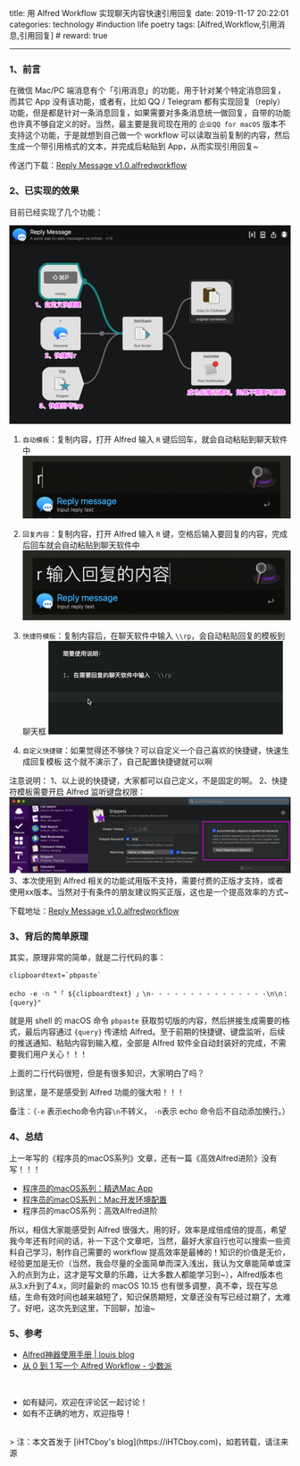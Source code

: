 title: 用 Alfred Workflow 实现聊天内容快速引用回复
date: 2019-11-17 20:22:01
categories: technology #induction life poetry
tags: [Alfred,Workflow,引用消息,引用回复]  # <!--more-->
reward: true

---

### 1、前言
在微信 Mac/PC 端消息有个「引用消息」的功能，用于针对某个特定消息回复，而其它 App 没有该功能，或者有，比如 QQ / Telegram 都有实现回复（reply）功能，但是都是针对一条消息回复，如果需要对多条消息统一做回复，自带的功能也许真不够自定义的好。当然，最主要是我司现在用的 `企业QQ for macOS` 版本不支持这个功能，于是就想到自己做一个 workflow 可以读取当前复制的内容，然后生成一个带引用格式的文本，并完成后粘贴到 App，从而实现引用回复~

传送门下载：[Reply Message v1.0.alfredworkflow](https://github.com/iHTCboy/macOSConfig/blob/master/Alfred/Reply%20Message%20v1.0.alfredworkflow)

<!--more-->

### 2、已实现的效果
目前已经实现了几个功能：

![Alfred-Reply-Message-alfredworkflow.png](https://github.com/iHTCboy/iGallery/raw/master/BlogImages/2019/11/Alfred-Reply-Message-alfredworkflow.png)

1. `自动模板`：复制内容，打开 Alfred 输入 `R` 键后回车，就会自动粘贴到聊天软件中
![Alfred-Copy-Template.png](https://github.com/iHTCboy/iGallery/raw/master/BlogImages/2019/11/Alfred-Copy-Template.png)

2. `回复内容`：复制内容，打开 Alfred 输入 `R` 键，空格后输入要回复的内容，完成后回车就会自动粘贴到聊天软件中
![Alfred-Copy-Template-Reply.png](https://github.com/iHTCboy/iGallery/raw/master/BlogImages/2019/11/Alfred-Copy-Template-Reply.png)

3. `快捷符模板`：复制内容后，在聊天软件中输入 `\\rp`，会自动粘贴回复的模板到聊天框
![Alfred-Shortcuts-Key.gif](https://github.com/iHTCboy/iGallery/raw/master/BlogImages/2019/11/Alfred-Shortcuts-Key.gif)

4. `自定义快捷键`：如果觉得还不够快？可以自定义一个自己喜欢的快捷键，快速生成回复模板
这个就不演示了，自己配置快捷键就可以啊

注意说明：
1、以上说的快捷键，大家都可以自己定义，不是固定的啊。
2、快捷符模板需要开启 Alfred 监听键盘权限：
![Alfred-Automatically-expand-snippets.png](https://github.com/iHTCboy/iGallery/raw/master/BlogImages/2019/11/Alfred-Automatically-expand-snippets.png)
3、本次使用到 Alfred 相关的功能试用版不支持，需要付费的正版才支持，或者使用xx版本。当然对于有条件的朋友建议购买正版，这也是一个提高效率的方式~


下载地址：[Reply Message v1.0.alfredworkflow](https://github.com/iHTCboy/macOSConfig/blob/master/Alfred/Reply%20Message%20v1.0.alfredworkflow)

### 3、背后的简单原理

其实，原理非常的简单，就是二行代码的事：

```
clipboardtext=`pbpaste`

echo -e -n "「 ${clipboardtext} 」\n- - - - - - - - - - - - - - -\n\n：{query}"
```

就是用 shell 的 macOS 命令 `pbpaste` 获取剪切版的内容，然后拼接生成需要的格式，最后内容通过 `{query}` 传递给 Alfred。至于前期的快捷键、键盘监听，后续的推送通知、粘贴内容到输入框，全部是 Alfred 软件全自动封装好的完成，不需要我们用户关心！！！

上面的二行代码很短，但是有很多知识，大家明白了吗？

到这里，是不是感受到 Alfred 功能的强大啦！！！

备注：（`-e` 表示echo命令内容`\n`不转义， `-n`表示 echo 命令后不自动添加换行。）

### 4、总结
上一年写的《程序员的macOS系列》文章，还有一篇《高效Alfred进阶》没有写！！！

- [程序员的macOS系列：精选Mac App](https://ihtcboy.com/2018/07/15/2018-07-15_程序员的macOS系列：精选MacApp/)
- [程序员的macOS系列：Mac开发环境配置](https://ihtcboy.com/2018/09/30/2018-09-30_程序员的macOS系列：Mac开发环境配置/)
- 程序员的macOS系列：高效Alfred进阶

所以，相信大家能感受到 Alfred 很强大，用的好，效率是成倍成倍的提高，希望我今年还有时间的话，补一下这个文章吧，当然，最好大家自行也可以搜索一些资料自己学习，制作自己需要的 workflow 提高效率是最棒的！知识的价值是无价，经验更加是无价（当然，我会尽量的全面简单而深入浅出，我认为文章能简单或深入的点到为止，这才是写文章的乐趣，让大多数人都能学习到~），Alfred版本也从3.x升到了4.x，同时最新的 macOS 10.15 也有很多调整，真不幸，现在写总结，生命有效时间也越来越短了，知识保质期短，文章还没有写已经过期了，太难了。好吧，这次先到这里，下回聊，加油~


### 5、参考
- [Alfred神器使用手册 | louis blog](http://louiszhai.github.io/2018/05/31/alfred/)
- [从 0 到 1 写一个 Alfred Workflow - 少数派](https://sspai.com/post/47710)


<br>

- 如有疑问，欢迎在评论区一起讨论！
- 如有不正确的地方，欢迎指导！

<br>
> 注：本文首发于 [iHTCboy's blog](https://iHTCboy.com)，如若转载，请注来源
<br>


